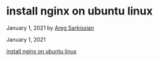 # install nginx on ubuntu linux

January 1, 2021 by [Areg Sarkissian](https://aregsar.com/about)

January 1, 2021

[install nginx on ubuntu linux](https://aregsar.com/blog/2021/install-nginx-on-ubuntu-linux)
